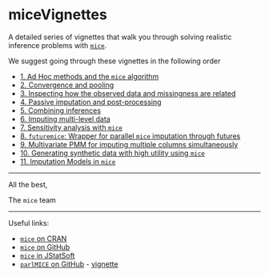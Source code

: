 # miceVignettes

A detailed series of vignettes that walk you through solving realistic inference problems with [`mice`](https://cran.r-project.org/web/packages/mice/index.html).

We suggest going through these vignettes in the following order

- [1. Ad Hoc methods and the `mice` algorithm](https://www.gerkovink.com/miceVignettes/Ad_hoc_and_mice/Ad_hoc_methods.html)
- [2. Convergence and pooling](https://www.gerkovink.com/miceVignettes/Convergence_pooling/Convergence_and_pooling.html)
- [3. Inspecting how the observed data and missingness are related](https://www.gerkovink.com/miceVignettes/Missingness_inspection/Missingness_inspection.html)
- [4. Passive imputation and post-processing](https://www.gerkovink.com/miceVignettes/Passive_Post_processing/Passive_imputation_post_processing.html)
- [5. Combining inferences](https://www.gerkovink.com/miceVignettes/Combining_inferences/Combining_inferences.html)
- [6. Imputing multi-level data](https://www.gerkovink.com/miceVignettes/Multi_level/Multi_level_data.html)
- [7. Sensitivity analysis with `mice`](https://www.gerkovink.com/miceVignettes/Sensitivity_analysis/Sensitivity_analysis.html)
- [8. `futuremice`: Wrapper for parallel `mice` imputation through futures](https://www.gerkovink.com/miceVignettes/futuremice/Vignette_futuremice.html)
- [9. Multivariate PMM for imputing multiple columns simultaneously](https://www.gerkovink.com/miceVignettes/mpmm/mpmm-vignette.html)
- [10. Generating synthetic data with high utility using `mice`](https://www.gerkovink.com/miceVignettes/synthetic/synthetic.html)
- [11. Imputation Models in `mice`](https://www.gerkovink.com/miceVignettes/Imputation_models/imputation_models.html)

---

All the best,

The `mice` team

---

Useful links:

- [`mice` on CRAN](https://cran.r-project.org/web/packages/mice/index.html)
- [`mice` on GitHub](https://github.com/stefvanbuuren/mice)
- [`mice` in JStatSoft](https://www.jstatsoft.org/article/view/v045i03)
- [`parlMICE` on GitHub](https://github.com/gerkovink/parlMICE) - [vignette](https://www.gerkovink.com/parlMICE/Vignette_parlMICE.html)
